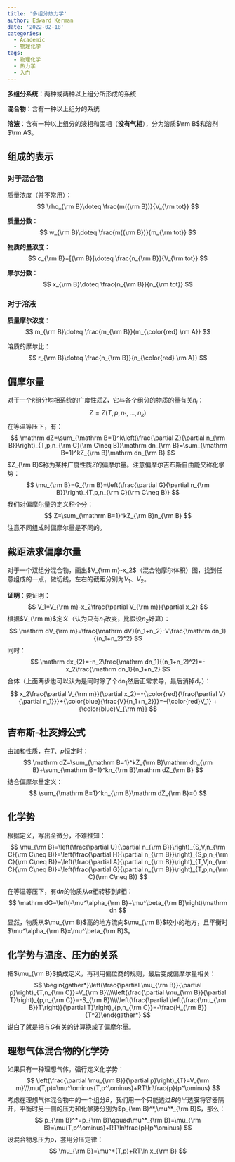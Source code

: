 ```yaml
---
title: '多组分热力学'
author: Edward Kerman
date: '2022-02-18'
categories:
  - Academic
  - 物理化学
tags:
  - 物理化学
  - 热力学
  - 入门
---
```


**多组分系统**：两种或两种以上组分所形成的系统

**混合物**：含有一种以上组分的系统

**溶液**：含有一种以上组分的液相和固相（**没有气相**），分为溶质$\rm B$和溶剂$\rm A$。

## 组成的表示

### 对于混合物

质量浓度（并不常用）：
$$
\rho_{\rm B}\doteq \frac{m({\rm B})}{V_{\rm tot}}
$$

**质量分数**：
$$
w_{\rm B}\doteq \frac{m({\rm B})}{m_{\rm tot}}
$$

**物质的量浓度**：
$$
c_{\rm B}=[{\rm B}]\doteq \frac{n_{\rm B}}{V_{\rm tot}}
$$

**摩尔分数**：
$$
x_{\rm B}\doteq \frac{n_{\rm B}}{n_{\rm tot}}
$$

### 对于溶液

**质量摩尔浓度**：
$$
m_{\rm B}\doteq \frac{m_{\rm B}}{m_{\color{red} \rm A}}
$$

溶质的摩尔比：
$$
r_{\rm B}\doteq \frac{n_{\rm B}}{n_{\color{red} \rm A}}
$$

## 偏摩尔量

对于一个$k$组分均相系统的广度性质$Z$，它与各个组分的物质的量有关$n_i$：
$$
Z=Z(T,p,n_1,\dots,n_k)
$$
在等温等压下，有：
$$
\mathrm dZ=\sum_{\mathrm B=1}^k\left(\frac{\partial Z}{\partial n_{\rm B}}\right)_{T,p,n_{\rm C}(\rm C\neq B)}\mathrm dn_{\rm B}=\sum_{\mathrm B=1}^kZ_{\rm B}\mathrm dn_{\rm B}
$$
$Z_{\rm B}$称为某种广度性质$Z$的偏摩尔量。注意偏摩尔吉布斯自由能又称化学势：
$$
\mu_{\rm B}=G_{\rm B}=\left(\frac{\partial G}{\partial n_{\rm B}}\right)_{T,p,n_{\rm C}(\rm C\neq B)}
$$
我们对偏摩尔量的定义积个分：
$$
Z=\sum_{\mathrm B=1}^kZ_{\rm B}n_{\rm B}
$$
注意不同组成时偏摩尔量是不同的。

## 截距法求偏摩尔量

对于一个双组分混合物，画出$V_{\rm m}-x_2$（混合物摩尔体积）图，找到任意组成的一点，做切线，左右的截距分别为$V_1$、$V_2$。

**证明**：要证明：
$$
V_1=V_{\rm m}-x_2\frac{\partial V_{\rm m}}{\partial x_2}
$$
根据$V_{\rm m}$定义（认为只有$n_1$改变，比假设$n_2$好算）：
$$
\mathrm dV_{\rm m}=\frac{\mathrm dV}{n_1+n_2}-V\frac{\mathrm dn_1}{(n_1+n_2)^2}
$$
同时：
$$
\mathrm dx_{2}=-n_2\frac{\mathrm dn_1}{(n_1+n_2)^2}=-x_2\frac{\mathrm dn_1}{n_1+n_2}
$$
合体（上面两步也可以认为是同时除了个$\mathrm dn_1$然后正常求导，最后消掉$\mathrm d_n$）：
$$
x_2\frac{\partial V_{\rm m}}{\partial x_2}=-{\color{red}{\frac{\partial V}{\partial n_1}}}+{\color{blue}{\frac{V}{n_1+n_2}}}=-{\color{red}V_1} + {\color{blue}V_{\rm m}}
$$

## 吉布斯-杜亥姆公式

由加和性质，在$T$、$p$恒定时：
$$
\mathrm dZ=\sum_{\mathrm B=1}^kZ_{\rm B}\mathrm dn_{\rm B}+\sum_{\mathrm B=1}^kn_{\rm B}\mathrm dZ_{\rm B}
$$
结合偏摩尔量定义：
$$
\sum_{\mathrm B=1}^kn_{\rm B}\mathrm dZ_{\rm B}=0
$$

## 化学势

根据定义，写出全微分，不难推知：
$$
\mu_{\rm B}=\left(\frac{\partial U}{\partial n_{\rm B}}\right)_{S,V,n_{\rm C}(\rm C\neq B)}=\left(\frac{\partial H}{\partial n_{\rm B}}\right)_{S,p,n_{\rm C}(\rm C\neq B)}=\left(\frac{\partial A}{\partial n_{\rm B}}\right)_{T,V,n_{\rm C}(\rm C\neq B)}=\left(\frac{\partial G}{\partial n_{\rm B}}\right)_{T,p,n_{\rm C}(\rm C\neq B)}
$$

在等温等压下，有$\mathrm dn$的物质从$\alpha$相转移到$\beta$相：
$$
\mathrm dG=\left(-\mu^\alpha_{\rm B}+\mu^\beta_{\rm B}\right)\mathrm dn
$$
显然，物质从$\mu_{\rm B}$高的地方流向$\mu_{\rm B}$较小的地方，且平衡时$\mu^\alpha_{\rm B}=\mu^\beta_{\rm B}$。

## 化学势与温度、压力的关系

把$\mu_{\rm B}$换成定义，再利用偏位商的规则，最后变成偏摩尔量相关：
$$
\begin{gather*}\left(\frac{\partial \mu_{\rm B}}{\partial p}\right)_{T,n_{\rm C}}=V_{\rm B}\\\\\left(\frac{\partial \mu_{\rm B}}{\partial T}\right)_{p,n_{\rm C}}=-S_{\rm B}\\\\\left(\frac{\partial \left(\frac{\mu_{\rm B}}T\right)}{\partial T}\right)_{p,n_{\rm C}}=-\frac{H_{\rm B}}{T^2}\end{gather*}
$$
说白了就是把与$G$有关的计算换成了偏摩尔量。

## 理想气体混合物的化学势

如果只有一种理想气体，强行定义化学势：
$$
\left(\frac{\partial \mu_{\rm B}}{\partial p}\right)_{T}=V_{\rm m}\\\mu(T,p)=\mu^\ominus(T,p^\ominus)+RT\ln\frac{p}{p^\ominus}
$$
考虑在理想气体混合物中的一个组分$B$，我们用一个只能透过$B$的半透膜将容器隔开，平衡时另一侧的压力和化学势分别为$p_{\rm B}^*,\mu^*_{\rm B}$，那么：
$$
p_{\rm B}^*=p_{\rm B}\qquad\mu^*_{\rm B}=\mu_{\rm B}=\mu(T,p^\ominus)+RT\ln\frac{p}{p^\ominus}
$$
设混合物总压为$p$，套用分压定律：
$$
\mu_{\rm B}=\mu^*(T,p)+RT\ln x_{\rm B}
$$
